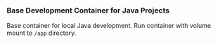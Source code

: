 ### Base Development Container for Java Projects

Base container for local Java development. Run container with volume mount to `/app` directory.
